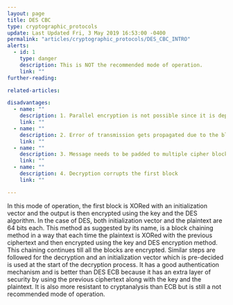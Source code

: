 ```yaml
---
layout: page
title: DES CBC
type: cryptographic_protocols
update: Last Updated Fri, 3 May 2019 16:53:00 -0400
permalink: "articles/cryptographic_protocols/DES_CBC_INTRO"
alerts:
  - id: 1
    type: danger
    description: This is NOT the recommended mode of operation.
    link: ""
further-reading:

related-articles:

disadvantages:
  - name: ""
    description: 1. Parallel encryption is not possible since it is dependent on the previous ciphertext
    link: ""
  - name: ""
    description: 2. Error of transmission gets propagated due to the blovks getting changed
    link: ""
  - name: ""
    description: 3. Message needs to be padded to multiple cipher block sizes
    link: ""
  - name: ""
    description: 4. Decryption corrupts the first block
    link: ""

---
```

In this mode of operation, the first block is XORed with an initialization vector and the output is then encrypted using the key and the DES algorithm. In the case of DES, both initialization vector and the plaintext are 64 bits each.
This method as suggested by its name, is a block chaining method in a way that each time the plaintext is XORed with the previous ciphertext and then encrypted using the key and DES encryption method. This chaining continues till all the blocks are encrypted.
Similar steps are followed for the decryption and an initialization vector which is pre-decided is used at the start of the decryption process.
It has a good authentication mechanism and is better than DES ECB because it has an extra layer of security by using the previous ciphertext along with the key and the plaintext. It is also more resistant to cryptanalysis than ECB but is still a not recommended mode of operation.
